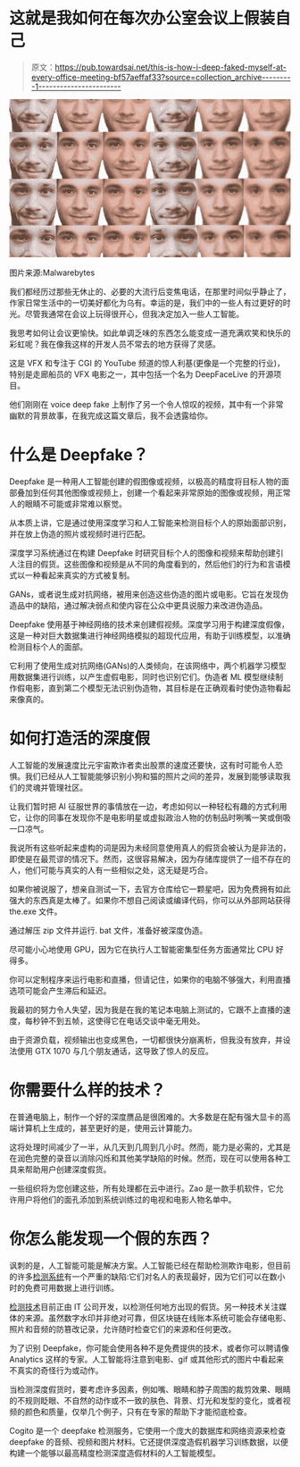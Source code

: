 # 这就是我如何在每次办公室会议上假装自己

> 原文：<https://pub.towardsai.net/this-is-how-i-deep-faked-myself-at-every-office-meeting-bf57aeffaf33?source=collection_archive---------1----------------------->

![](img/d7872076a601162e4fefc48c74e98a27.png)

图片来源:Malwarebytes

我们都经历过那些无休止的、必要的大流行后变焦电话，在那里时间似乎静止了，作家日常生活中的一切美好都化为乌有。幸运的是，我们中的一些人有过更好的时光。尽管我通常在会议上玩得很开心，但我决定加入一些人工智能。

我思考如何让会议更愉快。如此单调乏味的东西怎么能变成一道充满欢笑和快乐的彩虹呢？我在像我这样的开发人员不常去的地方获得了灵感。

这是 VFX 和专注于 CGI 的 YouTube 频道的惊人利基(更像是一个完整的行业)，特别是走廊船员的 VFX 电影之一，其中包括一个名为 DeepFaceLive 的开源项目。

他们刚刚在 voice deep fake 上制作了另一个令人惊叹的视频，其中有一个非常幽默的背景故事，在我完成这篇文章后，我不会透露给你。

# 什么是 Deepfake？

Deepfake 是一种用人工智能创建的假图像或视频，以极高的精度将目标人物的面部叠加到任何其他图像或视频上，创建一个看起来非常原始的图像或视频，用正常人的眼睛不可能或非常难以察觉。

从本质上讲，它是通过使用深度学习和人工智能来检测目标个人的原始面部识别，并在放上伪造的照片或视频时进行匹配。

深度学习系统通过在构建 Deepfake 时研究目标个人的图像和视频来帮助创建引人注目的假货。这些图像和视频是从不同的角度看到的，然后他们的行为和言语模式以一种看起来真实的方式被复制。

GANs，或者说生成对抗网络，被用来创造这些伪造的图片或电影。它旨在发现伪造品中的缺陷，通过解决弱点和使内容在公众中更具说服力来改进伪造品。

Deepfake 使用基于神经网络的技术来创建假视频。深度学习用于构建深度假像，这是一种对巨大数据集进行神经网络模拟的超现代应用，有助于训练模型，以准确检测目标个人的面部。

它利用了使用生成对抗网络(GANs)的人类倾向，在该网络中，两个机器学习模型用数据集进行训练，以产生虚假电影，同时也识别它们。伪造者 ML 模型继续制作假电影，直到第二个模型无法识别伪造物，其目标是在正确观看时使伪造物看起来像真的。

# 如何打造活的深度假

人工智能的发展速度比元宇宙欺诈者卖出股票的速度还要快，这有时可能令人恐惧。我们已经从人工智能能够识别小狗和猫的照片之间的差异，发展到能够读取我们的灵魂并管理社区。

让我们暂时把 AI 征服世界的事情放在一边，考虑如何以一种轻松有趣的方式利用它，让你的同事在发现你不是电影明星或虚拟政治人物的仿制品时咧嘴一笑或倒吸一口凉气。

我说所有这些听起来虚构的词是因为未经同意使用真人的假货会被认为是非法的，即使是在最荒谬的情况下。然而，这很容易解决，因为存储库提供了一组不存在的人，他们可能与真实的人有一些相似之处，这无疑是巧合。

如果你被说服了，想亲自测试一下，去官方仓库给它一颗星吧，因为免费拥有如此强大的东西真是太棒了。如果你不想自己阅读或编译代码，你可以从外部网站获得 the.exe 文件。

通过解压 zip 文件并运行. bat 文件，准备好被深度伪造。

尽可能小心地使用 GPU，因为它在执行人工智能密集型任务方面通常比 CPU 好得多。

你可以定制程序来运行电影和直播，但请记住，如果你的电脑不够强大，利用直播选项可能会产生滞后和延迟。

我最初的努力令人失望，因为我是在我的笔记本电脑上测试的，它跟不上直播的速度，每秒钟不到五帧，这使得它在电话交谈中毫无用处。

由于资源负载，视频输出也变成黑色，一切都很快分崩离析，但我没有放弃，并设法使用 GTX 1070 与几个朋友通话，这导致了惊人的反应。

# 你需要什么样的技术？

在普通电脑上，制作一个好的深度赝品是很困难的。大多数是在配有强大显卡的高端计算机上生成的，甚至更好的是，使用云计算能力。

这将处理时间减少了一半，从几天到几周到几小时。然而，能力是必需的，尤其是在润色完整的录音以消除闪烁和其他美学缺陷的时候。然而，现在可以使用各种工具来帮助用户创建深度假货。

一些组织将为您创建这些，所有处理都在云中进行。Zao 是一款手机软件，它允许用户将他们的面孔添加到系统训练过的电视和电影人物名单中。

# 你怎么能发现一个假的东西？

讽刺的是，人工智能可能是解决方案。人工智能已经在帮助检测欺诈电影，但目前的许多[检测系统](https://www.cogitotech.com/blog/what-is-deepfake-works-detection-services)有一个严重的缺陷:它们对名人的表现最好，因为它们可以在数小时的免费可用数据上进行训练。

[检测技术](https://towardsdatascience.com/detection-of-deepfakes-and-other-facial-image-manipulations-via-amtennet-82689132bec2?source=collection_tagged---------1-------------------------------)目前正由 IT 公司开发，以检测任何地方出现的假货。另一种技术关注媒体的来源。虽然数字水印并非绝对可靠，但区块链在线账本系统可能会存储电影、照片和音频的防篡改记录，允许随时检查它们的来源和任何更改。

为了识别 Deepfake，你可能会使用各种不是免费提供的技术，或者你可以聘请像 Analytics 这样的专家。人工智能将注意到电影、gif 或其他形式的图片中看起来不真实的奇怪行为或动作。

当检测深度假货时，要考虑许多因素，例如嘴、眼睛和脖子周围的裁剪效果、眼睛的不规则眨眼、不自然的动作或不一致的肤色、背景、灯光和发型的变化，或者视频的颜色和质量，仅举几个例子，只有在专家的帮助下才能彻底检查。

Cogito 是一个 deepfake 检测服务，它使用一个庞大的数据库和网络资源来检查 deepfake 的音频、视频和图片材料。它还提供深度造假机器学习训练数据，以便构建一个能够以最高精度检测深度造假材料的人工智能模型。